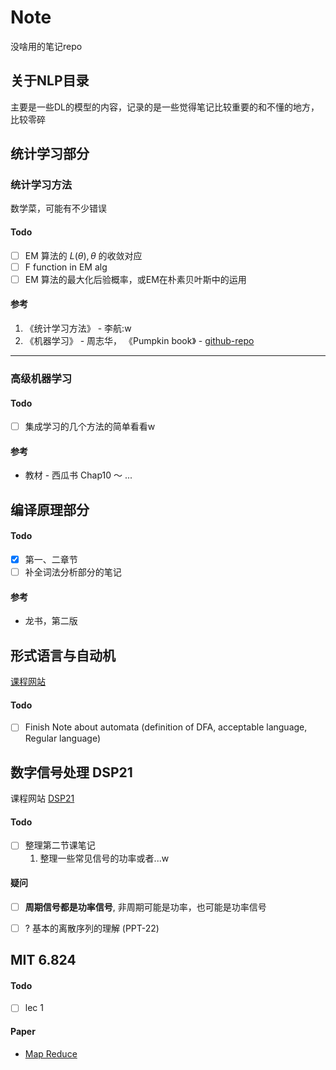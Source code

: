 # Note

没啥用的笔记repo

## 关于NLP目录

主要是一些DL的模型的内容，记录的是一些觉得笔记比较重要的和不懂的地方，比较零碎

## 统计学习部分

### 统计学习方法

数学菜，可能有不少错误

#### Todo

- [ ] EM 算法的 $L(\theta), \theta$ 的收敛对应
- [ ] F function in EM alg
- [ ] EM 算法的最大化后验概率，或EM在朴素贝叶斯中的运用

#### 参考

1. 《统计学习方法》 - 李航:w
2. 《机器学习》 - 周志华， 《Pumpkin book》 - [github-repo](https://github.com/datawhalechina/pumpkin-book)

---------

### 高级机器学习

#### Todo

- [ ] 集成学习的几个方法的简单看看w

#### 参考

- 教材 - 西瓜书 Chap10 ～ ...

## 编译原理部分

#### Todo

- [x] 第一、二章节 
- [ ] 补全词法分析部分的笔记

#### 参考

- 龙书，第二版

## 形式语言与自动机

[课程网站](http://cs.nju.edu.cn/bulei/FLA21.html)

#### Todo

- [ ] Finish Note about automata (definition of DFA, acceptable language, Regular language) 

## 数字信号处理 DSP21

课程网站 [DSP21](https://www.lamda.nju.edu.cn/yehj/dsp2021/)

#### Todo

- [ ] 整理第二节课笔记
    1. 整理一些常见信号的功率或者...w

#### 疑问

- [ ] **周期信号都是功率信号**, 非周期可能是功率，也可能是功率信号

- [ ] ? 基本的离散序列的理解 (PPT-22)


## MIT 6.824


#### Todo

- [ ] lec 1

#### Paper

- [Map Reduce](https://pdos.csail.mit.edu/6.824/papers/mapreduce.pdf)